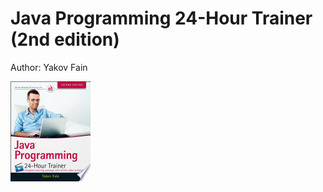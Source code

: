 # Java Programming 24-Hour Trainer (2nd edition)

Author: Yakov Fain

![cover of book](../../img/Cover_JavaProg24HoursTrainer.jpeg)

